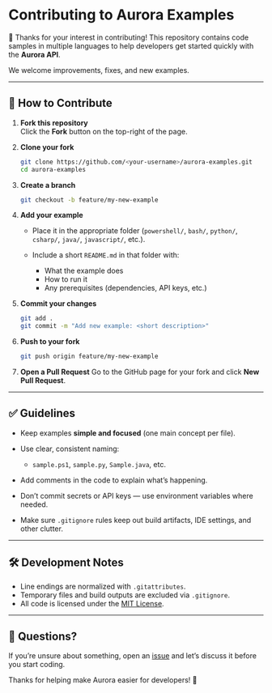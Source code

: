 # Contributing to Aurora Examples

🎉 Thanks for your interest in contributing! This repository contains code samples in multiple languages to help developers get started quickly with the **Aurora API**.

We welcome improvements, fixes, and new examples.

---

## 🚀 How to Contribute

1. **Fork this repository**  
   Click the **Fork** button on the top-right of the page.

2. **Clone your fork**  
   ```bash
   git clone https://github.com/<your-username>/aurora-examples.git
   cd aurora-examples
   ```

3. **Create a branch**

   ```bash
   git checkout -b feature/my-new-example
   ```

4. **Add your example**

   * Place it in the appropriate folder (`powershell/`, `bash/`, `python/`, `csharp/`, `java/`, `javascript/`, etc.).
   * Include a short `README.md` in that folder with:

     * What the example does
     * How to run it
     * Any prerequisites (dependencies, API keys, etc.)

5. **Commit your changes**

   ```bash
   git add .
   git commit -m "Add new example: <short description>"
   ```

6. **Push to your fork**

   ```bash
   git push origin feature/my-new-example
   ```

7. **Open a Pull Request**
   Go to the GitHub page for your fork and click **New Pull Request**.

---

## ✅ Guidelines

* Keep examples **simple and focused** (one main concept per file).
* Use clear, consistent naming:

  * `sample.ps1`, `sample.py`, `Sample.java`, etc.
* Add comments in the code to explain what’s happening.
* Don’t commit secrets or API keys — use environment variables where needed.
* Make sure `.gitignore` rules keep out build artifacts, IDE settings, and other clutter.

---

## 🛠 Development Notes

* Line endings are normalized with `.gitattributes`.
* Temporary files and build outputs are excluded via `.gitignore`.
* All code is licensed under the [MIT License](LICENSE).

---

## 💬 Questions?

If you’re unsure about something, open an [issue](../../issues) and let’s discuss it before you start coding.

Thanks for helping make Aurora easier for developers! 🚀